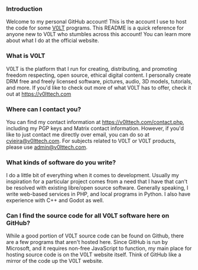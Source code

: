 ### Introduction

Welcome to my personal GitHub account! This is the account I use to host the code for some [V0LT](https://v0lttech.com) programs. This README is a quick reference for anyone new to V0LT who stumbles across this account! You can learn more about what I do at the official website.


### What is V0LT

V0LT is the platform that I run for creating, distributing, and promoting freedom respecting, open source, ethical digital content. I personally create DRM free and freely licensed software, pictures, audio, 3D models, tutorials, and more. If you'd like to check out more of what V0LT has to offer, check it out at <https://v0lttech.com>


### Where can I contact you?

You can find my contact information at <https://v0lttech.com/contact.php>, including my PGP keys and Matrix contact information. However, if you'd like to just contact me directly over email, you can do so at <cvieira@v0lttech.com>. For subjects related to V0LT or V0LT products, please use <admin@v0lttech.com>.


### What kinds of software do you write?

I do a little bit of everything when it comes to development. Usually my inspiration for a particular project comes from a need that I have that can't be resolved with existing libre/open source software. Generally speaking, I write web-based services in PHP, and local programs in Python. I also have experience with C++ and Godot as well.


### Can I find the source code for all V0LT software here on GitHub?

While a good portion of V0LT source code can be found on Github, there are a few programs that aren't hosted here. Since GitHub is run by Microsoft, and it requires non-free JavaScript to function, my main place for hosting source code is on the V0LT website itself. Think of GitHub like a mirror of the code up the V0LT website.
